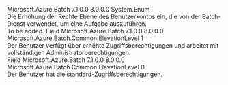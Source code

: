 <Type Name="ElevationLevel" FullName="Microsoft.Azure.Batch.Common.ElevationLevel">
  <TypeSignature Language="C#" Value="public enum ElevationLevel" />
  <TypeSignature Language="ILAsm" Value=".class public auto ansi sealed ElevationLevel extends System.Enum" />
  <TypeSignature Language="DocId" Value="T:Microsoft.Azure.Batch.Common.ElevationLevel" />
  <TypeSignature Language="VB.NET" Value="Public Enum ElevationLevel" />
  <TypeSignature Language="F#" Value="type ElevationLevel = " />
  <AssemblyInfo>
    <AssemblyName>Microsoft.Azure.Batch</AssemblyName>
    <AssemblyVersion>7.1.0.0</AssemblyVersion>
    <AssemblyVersion>8.0.0.0</AssemblyVersion>
  </AssemblyInfo>
  <Base>
    <BaseTypeName>System.Enum</BaseTypeName>
  </Base>
  <Docs>
    <summary>
            Die Erhöhung der Rechte Ebene des Benutzerkontos ein, die von der Batch-Dienst verwendet, um eine Aufgabe auszuführen.
            </summary>
    <remarks>To be added.</remarks>
  </Docs>
  <Members>
    <Member MemberName="Admin">
      <MemberSignature Language="C#" Value="Admin" />
      <MemberSignature Language="ILAsm" Value=".field public static literal valuetype Microsoft.Azure.Batch.Common.ElevationLevel Admin = int32(1)" />
      <MemberSignature Language="DocId" Value="F:Microsoft.Azure.Batch.Common.ElevationLevel.Admin" />
      <MemberSignature Language="VB.NET" Value="Admin" />
      <MemberSignature Language="F#" Value="Admin = 1" Usage="Microsoft.Azure.Batch.Common.ElevationLevel.Admin" />
      <MemberType>Field</MemberType>
      <AssemblyInfo>
        <AssemblyName>Microsoft.Azure.Batch</AssemblyName>
        <AssemblyVersion>7.1.0.0</AssemblyVersion>
        <AssemblyVersion>8.0.0.0</AssemblyVersion>
      </AssemblyInfo>
      <ReturnValue>
        <ReturnType>Microsoft.Azure.Batch.Common.ElevationLevel</ReturnType>
      </ReturnValue>
      <MemberValue>1</MemberValue>
      <Docs>
        <summary>
            Der Benutzer verfügt über erhöhte Zugriffsberechtigungen und arbeitet mit vollständigen Administratorberechtigungen.
            </summary>
      </Docs>
    </Member>
    <Member MemberName="NonAdmin">
      <MemberSignature Language="C#" Value="NonAdmin" />
      <MemberSignature Language="ILAsm" Value=".field public static literal valuetype Microsoft.Azure.Batch.Common.ElevationLevel NonAdmin = int32(0)" />
      <MemberSignature Language="DocId" Value="F:Microsoft.Azure.Batch.Common.ElevationLevel.NonAdmin" />
      <MemberSignature Language="VB.NET" Value="NonAdmin" />
      <MemberSignature Language="F#" Value="NonAdmin = 0" Usage="Microsoft.Azure.Batch.Common.ElevationLevel.NonAdmin" />
      <MemberType>Field</MemberType>
      <AssemblyInfo>
        <AssemblyName>Microsoft.Azure.Batch</AssemblyName>
        <AssemblyVersion>7.1.0.0</AssemblyVersion>
        <AssemblyVersion>8.0.0.0</AssemblyVersion>
      </AssemblyInfo>
      <ReturnValue>
        <ReturnType>Microsoft.Azure.Batch.Common.ElevationLevel</ReturnType>
      </ReturnValue>
      <MemberValue>0</MemberValue>
      <Docs>
        <summary>
            Der Benutzer hat die standard-Zugriffsberechtigungen.
            </summary>
      </Docs>
    </Member>
  </Members>
</Type>